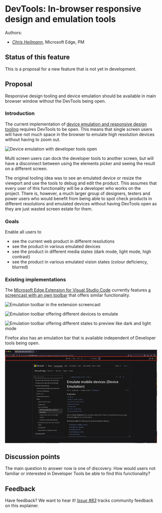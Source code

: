 # DevTools: In-browser responsive design and emulation tools

Authors:
 - *[Chris Heilmann](https://github.com/codepo8)*, Microsoft Edge, PM

## Status of this feature

This is a proposal for a new feature that is not yet in development.

## Proposal

Responsive design tooling and device emulation should be available in main browser window without the DevTools being open.

### Introduction

The current implementation of [device emulation and responsive design tooling](https://docs.microsoft.com/microsoft-edge/devtools-guide-chromium/device-mode/) requires DevTools to be open. This means that single screen users will have not much space in the browser to emulate high resolution devices without having to zoom out. 

![Device emulation with developer tools open](https://docs.microsoft.com/en-us/microsoft-edge/devtools-guide-chromium/media/device-mode-toggle-device-toolbar-highlighted.msft.png)

Multi screen users can dock the developer tools to another screen, but will have a disconnect between using the elements picker and seeing the result on a different screen.

The original tooling idea was to see an emulated device or resize the viewport and use the tools to debug and edit the product. This assumes that every user of this functionality will be a developer who works on the project. There is, however, a much larger group of designers, testers and power users who would benefit from being able to spot check products in different resolutions and emulated devices without having DevTools open as they are just wasted screen estate for them.

### Goals

Enable all users to 

* see the current web product in different resolutions
* see the product in various emulated devices
* see the product in different media states (dark mode, light mode, high contrast)
* see the product in various emulated vision states (colour deficiency, blurred)

### Existing implementations

The [Microsoft Edge Extension for Visual Studio Code](https://aka.ms/devtools-for-code) currently features [a screencast with an own toolbar](https://docs.microsoft.com/microsoft-edge/visual-studio-code/microsoft-edge-devtools-extension#device-and-state-emulation) that offers similar functionality.

![Emulation toolbar in the extension screencast](https://docs.microsoft.com/en-us/microsoft-edge/visual-studio-code/microsoft-edge-devtools-extension-images/edge-for-code-screencast-v2.png)

![Emulation toolbar offering different devices to emulate](https://docs.microsoft.com/en-us/microsoft-edge/visual-studio-code/microsoft-edge-devtools-extension-images/edge-for-code-screencast-v2-emulating.png)

![Emulation toolbar offering different states to preview like dark and light mode](https://docs.microsoft.com/en-us/microsoft-edge/visual-studio-code/microsoft-edge-devtools-extension-images/edge-for-code-forced-colours.png)

Firefox also has an emulation bar that is available independent of Developer tools being open.

![Firefox showing the mobile emulation toolbar](fiirefox-example.png)

## Discussion points

The main question to answer now is one of discovery. How would users not familiar or interested in Developer Tools be able to find this functionality?

## Feedback
Have feedback? We want to hear it! *[Issue #83](https://github.com/MicrosoftEdge/DevTools/issues/83)* tracks community feedback on this explainer.
